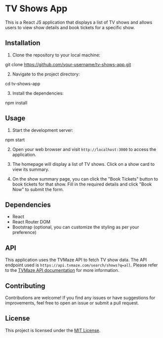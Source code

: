 
# TV Shows App

This is a React JS application that displays a list of TV shows and allows users to view show details and book tickets for a specific show.

## Installation

1. Clone the repository to your local machine:


git clone https://github.com/your-username/tv-shows-app.git

2. Navigate to the project directory:


cd tv-shows-app


3. Install the dependencies:


npm install

## Usage

1. Start the development server:


npm start


2. Open your web browser and visit `http://localhost:3000` to access the application.

3. The homepage will display a list of TV shows. Click on a show card to view its summary.

4. On the show summary page, you can click the "Book Tickets" button to book tickets for that show. Fill in the required details and click "Book Now" to submit the form.

## Dependencies

- React
- React Router DOM
- Bootstrap (optional, you can customize the styling as per your preference)

## API

This application uses the TVMaze API to fetch TV show data. The API endpoint used is `https://api.tvmaze.com/search/shows?q=all`. Please refer to the [TVMaze API documentation](https://www.tvmaze.com/api) for more information.

## Contributing

Contributions are welcome! If you find any issues or have suggestions for improvements, feel free to open an issue or submit a pull request.

## License

This project is licensed under the [MIT License](LICENSE).
```

